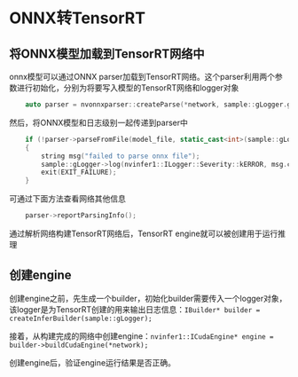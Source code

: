 # ONNX转TensorRT  

## 将ONNX模型加载到TensorRT网络中  

onnx模型可以通过ONNX parser加载到TensorRT网络。这个parser利用两个参数进行初始化，分别为将要写入模型的TensorRT网络和logger对象

```c++
    auto parser = nvonnxparser::createParse(*network, sample::gLogger.getTRTLogger);
```

然后，将ONNX模型和日志级别一起传递到parser中

```c++
    if (!parser->parseFromFile(model_file, static_cast<int>(sample::gLogger.getReportableSeverity())))
    {
        string msg("failed to parse onnx file");
        sample::gLogger->log(nvinfer1::ILogger::Severity::kERROR, msg.c_str());
        exit(EXIT_FAILURE);
    }
```

可通过下面方法查看网络其他信息

```c++
    parser->reportParsingInfo();
```

通过解析网络构建TensorRT网络后，TensorRT engine就可以被创建用于运行推理

## 创建engine

创建engine之前，先生成一个builder，初始化builder需要传入一个logger对象，该logger是为TensorRT创建的用来输出日志信息：`IBuilder* builder = createInferBuilder(sample::gLogger);`

接着，从构建完成的网络中创建engine：`nvinfer1::ICudaEngine* engine = builder->buildCudaEngine(*network);`

创建engine后，验证engine运行结果是否正确。
